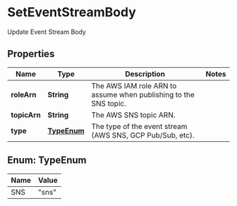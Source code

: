 

# SetEventStreamBody

Update Event Stream Body

## Properties

| Name | Type | Description | Notes |
|------------ | ------------- | ------------- | -------------|
|**roleArn** | **String** | The AWS IAM role ARN to assume when publishing to the SNS topic. |  |
|**topicArn** | **String** | The AWS SNS topic ARN. |  |
|**type** | [**TypeEnum**](#TypeEnum) | The type of the event stream (AWS SNS, GCP Pub/Sub, etc). |  |



## Enum: TypeEnum

| Name | Value |
|---- | -----|
| SNS | &quot;sns&quot; |



